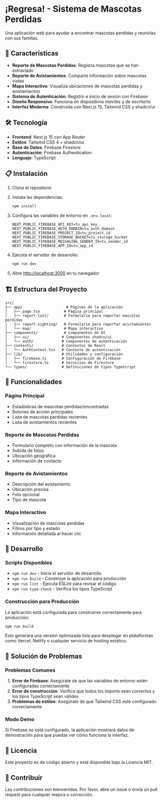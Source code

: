 # ¡Regresa! - Sistema de Mascotas Perdidas

Una aplicación web para ayudar a encontrar mascotas perdidas y reunirlas con sus familias.

## 🚀 Características

- **Reporte de Mascotas Perdidas**: Registra mascotas que se han extraviado
- **Reporte de Avistamientos**: Comparte información sobre mascotas vistas
- **Mapa Interactivo**: Visualiza ubicaciones de mascotas perdidas y avistamientos
- **Sistema de Autenticación**: Registro e inicio de sesión con Firebase
- **Diseño Responsivo**: Funciona en dispositivos móviles y de escritorio
- **Interfaz Moderna**: Construida con Next.js 15, Tailwind CSS y shadcn/ui

## 🛠️ Tecnología

- **Frontend**: Next.js 15 con App Router
- **Estilos**: Tailwind CSS 4 + shadcn/ui
- **Base de Datos**: Firebase Firestore
- **Autenticación**: Firebase Authentication
- **Lenguaje**: TypeScript

## 📋 Instalación

1. Clona el repositorio
2. Instala las dependencias:
   ```bash
   npm install
   ```

3. Configura las variables de entorno en `.env.local`:
   ```env
   NEXT_PUBLIC_FIREBASE_API_KEY=tu_api_key
   NEXT_PUBLIC_FIREBASE_AUTH_DOMAIN=tu_auth_domain
   NEXT_PUBLIC_FIREBASE_PROJECT_ID=tu_project_id
   NEXT_PUBLIC_FIREBASE_STORAGE_BUCKET=tu_storage_bucket
   NEXT_PUBLIC_FIREBASE_MESSAGING_SENDER_ID=tu_sender_id
   NEXT_PUBLIC_FIREBASE_APP_ID=tu_app_id
   ```

4. Ejecuta el servidor de desarrollo:
   ```bash
   npm run dev
   ```

5. Abre [http://localhost:3000](http://localhost:3000) en tu navegador

## 🏗️ Estructura del Proyecto

```
src/
├── app/                    # Páginas de la aplicación
│   ├── page.tsx           # Página principal
│   ├── report-lost/       # Formulario para reportar mascotas perdidas
│   ├── report-sighting/   # Formulario para reportar avistamientos
│   └── map/               # Mapa interactivo
├── components/            # Componentes de UI
│   ├── ui/               # Componentes shadcn/ui
│   └── auth/             # Componentes de autenticación
├── contexts/             # Contextos de React
│   └── AuthContext.tsx   # Contexto de autenticación
├── lib/                  # Utilidades y configuración
│   ├── firebase.ts       # Configuración de Firebase
│   └── firestore.ts      # Servicios de Firestore
└── types/                # Definiciones de tipos TypeScript
```

## 📱 Funcionalidades

### Página Principal
- Estadísticas de mascotas perdidas/encontradas
- Botones de acción principales
- Lista de mascotas perdidas recientes
- Lista de avistamientos recientes

### Reporte de Mascotas Perdidas
- Formulario completo con información de la mascota
- Subida de fotos
- Ubicación geográfica
- Información de contacto

### Reporte de Avistamientos
- Descripción del avistamiento
- Ubicación precisa
- Foto opcional
- Tipo de mascota

### Mapa Interactivo
- Visualización de mascotas perdidas
- Filtros por tipo y estado
- Información detallada al hacer clic

## 🔧 Desarrollo

### Scripts Disponibles

- `npm run dev` - Inicia el servidor de desarrollo
- `npm run build` - Construye la aplicación para producción
- `npm run lint` - Ejecuta ESLint para revisar el código
- `npm run type-check` - Verifica los tipos TypeScript

### Construcción para Producción

La aplicación está configurada para construirse correctamente para producción:

```bash
npm run build
```

Esto generará una versión optimizada lista para desplegar en plataformas como Vercel, Netlify o cualquier servicio de hosting estático.

## 🐛 Solución de Problemas

### Problemas Comunes

1. **Error de Firebase**: Asegúrate de que las variables de entorno estén configuradas correctamente
2. **Error de construcción**: Verifica que todos los imports sean correctos y los tipos TypeScript sean válidos
3. **Problemas de estilos**: Asegúrate de que Tailwind CSS esté configurado correctamente

### Modo Demo

Si Firebase no está configurado, la aplicación mostrará datos de demostración para que puedas ver cómo funciona la interfaz.

## 📄 Licencia

Este proyecto es de código abierto y está disponible bajo la Licencia MIT.

## 🤝 Contribuir

Las contribuciones son bienvenidas. Por favor, abre un issue o envía un pull request para cualquier mejora o corrección.